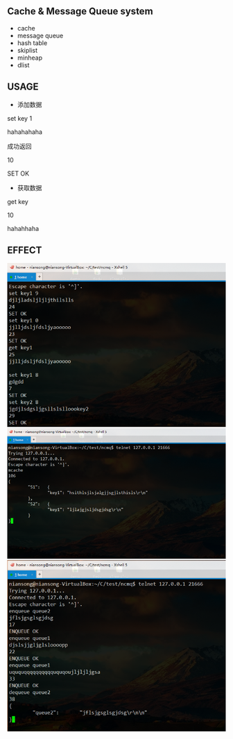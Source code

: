 ## Cache & Message Queue system

* cache
* message queue
* hash table
* skiplist
* minheap
* dlist

## USAGE
* 添加数据  

set key 1   

hahahahaha   

成功返回   

10   

SET OK   
   
   


* 获取数据   

get key  

10  

hahahhaha   

## EFFECT
![img1](https://github.com/HughNian/ncmq/blob/master/img1.png)  
![img2](https://github.com/HughNian/ncmq/blob/master/img2.png)   
![img3](https://github.com/HughNian/ncmq/blob/master/img3.png)   

